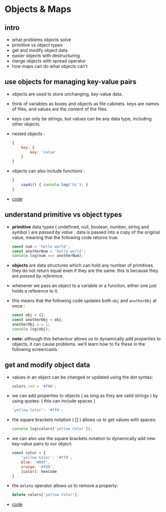 # Objects & Maps


## intro

-   what problems objects solve
-   primitive vs object types
-   get and modify object data
-   easier objects with destructuring
-   merge objects with spread operator
-   how maps can do what objects can&rsquo;t


## use objects for managing key-value pairs

-   objects are used to store unchanging, key-value data.
-   think of variables as boxes and objects as file cabinets. keys are names of files, and values are the content of the files.
-   keys can only be strings, but values can be any data type, including other objects.
-   nested objects :
    
    ```js
    {
        key: {
            key: 'value'
        }
    }
    ```

-   objects can also include functions :
    
    ```js
    {
        sayHi() { console.log('hi'); }
    }
    ```

-   [code](step_01/src/app.js)


## understand primitive vs object types

-   **primitive** data types ( undefined, null, boolean, number, string and symbol ) are *passed by value* : data is passed into a copy of the original value, meaning that the following code returns true:
    
    ```js
    const num = 'hello world';
    const anotherNum = 'hello world';
    console.log(num === anotherNum);
    ```

-   **objects** are data structures which can hold any number of primitives. they do not return equal even if they are the same. this is because they are *passed by reference*.
-   whenever we pass an object to a variable or a function, either one just holds a reference to it.
-   this means that the following code updates both `obj` and `anotherObj` at once :
    
    ```js
    const obj = {};
    const anotherObj = obj;
    anotherObj.a = 1;
    console.log(obj);
    ```

-   **note:** although this behaviour allows us to dynamically add properties to objects, it can cause problems. we&rsquo;ll learn how to fix these in the following screencasts.


## get and modify object data

-   values in an object can be changed or updated using the dot syntax:
    
    ```js
    colors.red = '#f00';
    ```

-   we can add properties to objects ( as long as they are valid strings ) by using quotes: ( this can include spaces )
    
    ```js
    'yellow Color': '#ff0';
    ```

-   the square brackets notation ( [] ) allows us to get values with spaces:
    
    ```js
    console.log(colors['yellow Color']);
    ```

-   we can also use the square brackets notation to dynamically add new key-value pairs to our object:
    
    ```js
    const color = {
        'yellow Color': '#ff0',
        blue: '#00f',
        orange: '#f60',
        [color]: hexCode
    }
    ```

-   the `delete` operator allows us to remove a property:
    
    ```js
    delete colors['yellow Color'];
    ```

-   [code](step_02/src/app.js)
